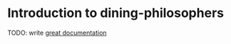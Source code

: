 # Introduction to dining-philosophers

TODO: write [great documentation](http://jacobian.org/writing/what-to-write/)

